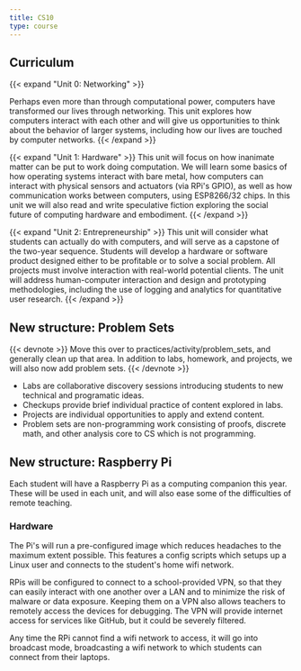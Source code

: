 ```yaml
---
title: CS10
type: course
---
```


## Curriculum

{{< expand "Unit 0: Networking" >}}

Perhaps even more than through computational power, computers have transformed our lives through networking. This unit explores how computers interact with each other and will give us opportunities to think about the behavior of larger systems, including how our lives are touched by computer networks. 
{{< /expand >}}

{{< expand "Unit 1: Hardware" >}}
This unit will focus on how inanimate matter can be put to work doing
computation. We will learn some basics of how operating systems interact with
bare metal, how computers can interact with physical sensors and actuators (via
RPi's GPIO), as well as how communication works between computers, using 
ESP8266/32 chips. In this unit we will also read and write speculative fiction exploring the
social future of computing hardware and embodiment. 
{{< /expand >}}

{{< expand "Unit 2: Entrepreneurship" >}}
This unit will consider what students can actually do with computers, and will
serve as a capstone of the two-year sequence. Students will develop a hardware
or software product designed either to be profitable or to solve a social
problem. All projects must involve interaction with real-world potential
clients. The unit will address human-computer interaction and design and prototyping
methodologies, including the use of logging and analytics for quantitative user
research. 
{{< /expand >}}

## New structure: Problem Sets

{{< devnote >}}
Move this over to practices/activity/problem_sets, and generally clean up that
area.
In addition to labs, homework, and projects, we will also now add problem sets.
{{< /devnote >}}

- Labs are collaborative discovery sessions introducing students to
  new technical and programatic ideas.
- Checkups provide brief individual practice of content explored in labs.
- Projects are individual opportunities to apply and extend content.
- Problem sets are non-programming work consisting of proofs, discrete math, and
  other analysis core to CS which is not programming. 

## New structure: Raspberry Pi

Each student will have a Raspberry Pi as a computing companion this year. These will be used in each
unit, and will also ease some of the difficulties of remote teaching. 

### Hardware

The Pi's will run a pre-configured image which reduces headaches to the maximum extent possible.
This features a config scripts which setups up a Linux user and connects to the student's
home wifi network. 

RPis will be configured to connect to a school-provided VPN, so that they can easily 
interact with one another over a LAN and to minimize the risk of malware or data exposure.
Keeping them on a VPN also allows teachers to remotely access the devices for debugging.
The VPN will provide internet access for services like GitHub, but it could be 
severely filtered. 

Any time the RPi cannot find a wifi network to access, it will go into broadcast mode,
broadcasting a wifi network to which students can connect from their laptops. 

